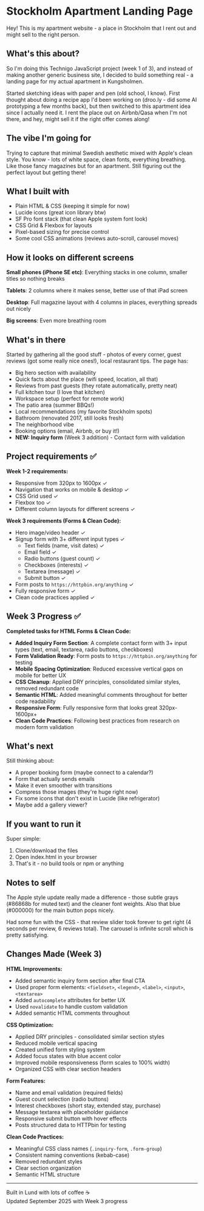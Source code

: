 # Stockholm Apartment Landing Page

Hey! This is my apartment website - a place in Stockholm that I rent out and might sell to the right person.

## What's this about?

So I'm doing this Technigo JavaScript project (week 1 of 3), and instead of making another generic business site, I decided to build something real - a landing page for my actual apartment in Kungsholmen.

Started sketching ideas with paper and pen (old school, I know). First thought about doing a recipe app I'd been working on (droo.ly - did some AI prototyping a few months back), but then switched to this apartment idea since I actually need it. I rent the place out on Airbnb/Qasa when I'm not there, and hey, might sell it if the right offer comes along!

## The vibe I'm going for

Trying to capture that minimal Swedish aesthetic mixed with Apple's clean style. You know - lots of white space, clean fonts, everything breathing. Like those fancy magazines but for an apartment. Still figuring out the perfect layout but getting there!

## What I built with

- Plain HTML & CSS (keeping it simple for now)
- Lucide icons (great icon library btw)
- SF Pro font stack (that clean Apple system font look)
- CSS Grid & Flexbox for layouts
- Pixel-based sizing for precise control
- Some cool CSS animations (reviews auto-scroll, carousel moves)

## How it looks on different screens

**Small phones (iPhone SE etc)**: Everything stacks in one column, smaller titles so nothing breaks

**Tablets**: 2 columns where it makes sense, better use of that iPad screen

**Desktop**: Full magazine layout with 4 columns in places, everything spreads out nicely

**Big screens**: Even more breathing room

## What's in there

Started by gathering all the good stuff - photos of every corner, guest reviews (got some really nice ones!), local restaurant tips. The page has:

- Big hero section with availability
- Quick facts about the place (wifi speed, location, all that)
- Reviews from past guests (they rotate automatically, pretty neat)
- Full kitchen tour (I love that kitchen)
- Workspace setup (perfect for remote work)
- The patio area (summer BBQs!)
- Local recommendations (my favorite Stockholm spots)
- Bathroom (renovated 2017, still looks fresh)
- The neighborhood vibe
- Booking options (email, Airbnb, or buy it!)
- **NEW: Inquiry form** (Week 3 addition) - Contact form with validation

## Project requirements ✅

**Week 1-2 requirements:**
- Responsive from 320px to 1600px ✓
- Navigation that works on mobile & desktop ✓  
- CSS Grid used ✓
- Flexbox too ✓
- Different column layouts for different screens ✓

**Week 3 requirements (Forms & Clean Code):**
- Hero image/video header ✓
- Signup form with 3+ different input types ✓
  - Text fields (name, visit dates) ✓
  - Email field ✓  
  - Radio buttons (guest count) ✓
  - Checkboxes (interests) ✓
  - Textarea (message) ✓
  - Submit button ✓
- Form posts to `https://httpbin.org/anything` ✓
- Fully responsive form ✓
- Clean code practices applied ✓

## Week 3 Progress ✅

**Completed tasks for HTML Forms & Clean Code:**

- **Added Inquiry Form Section**: A complete contact form with 3+ input types (text, email, textarea, radio buttons, checkboxes)
- **Form Validation Ready**: Form posts to `https://httpbin.org/anything` for testing
- **Mobile Spacing Optimization**: Reduced excessive vertical gaps on mobile for better UX  
- **CSS Cleanup**: Applied DRY principles, consolidated similar styles, removed redundant code
- **Semantic HTML**: Added meaningful comments throughout for better code readability
- **Responsive Form**: Fully responsive form that looks great 320px-1600px+
- **Clean Code Practices**: Following best practices from research on modern form validation

## What's next

Still thinking about:
- A proper booking form (maybe connect to a calendar?)
- Form that actually sends emails  
- Make it even smoother with transitions
- Compress those images (they're huge right now)
- Fix some icons that don't exist in Lucide (like refrigerator)
- Maybe add a gallery viewer?

## If you want to run it

Super simple:

1. Clone/download the files
2. Open index.html in your browser
3. That's it - no build tools or npm or anything

## Notes to self

The Apple style update really made a difference - those subtle grays (#86868b for muted text) and the cleaner font weights. Also that blue (#000000) for the main button pops nicely.

Had some fun with the CSS - that review slider took forever to get right (4 seconds per review, 6 reviews total). The carousel is infinite scroll which is pretty satisfying.

## Changes Made (Week 3)

**HTML Improvements:**
- Added semantic inquiry form section after final CTA
- Used proper form elements: `<fieldset>`, `<legend>`, `<label>`, `<input>`, `<textarea>`
- Added `autocomplete` attributes for better UX
- Used `novalidate` to handle custom validation
- Added semantic HTML comments throughout

**CSS Optimization:**  
- Applied DRY principles - consolidated similar section styles
- Reduced mobile vertical spacing
- Created unified form styling system
- Added focus states with blue accent color
- Improved mobile responsiveness (form scales to 100% width)
- Organized CSS with clear section headers

**Form Features:**
- Name and email validation (required fields)
- Guest count selection (radio buttons)  
- Interest checkboxes (short stay, extended stay, purchase)
- Message textarea with placeholder guidance
- Responsive submit button with hover effects
- Posts structured data to HTTPbin for testing

**Clean Code Practices:**
- Meaningful CSS class names (`.inquiry-form`, `.form-group`)
- Consistent naming conventions (kebab-case)  
- Removed redundant styles
- Clear section organization
- Semantic HTML structure

---

Built in Lund with lots of coffee ☕  
Updated September 2025 with Week 3 progress
